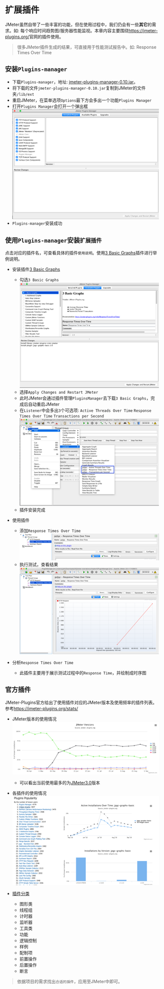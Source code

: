 # 扩展插件

JMeter虽然自带了一些丰富的功能，但在使用过程中，我们仍会有一些**其它**的需求。如: 每个响应时间趋势图/服务器性能监视。本章内容主要围绕<https://jmeter-plugins.org/>官网的插件使用。

> 很多JMeter插件生成的结果，可直接用于性能测试报告中。如: Response Times Over Time

## 安装`Plugins-manager`

- 下载`Plugins-manager`，地址: [jmeter-plugins-manager-0.10.jar](https://repo1.maven.org/maven2/kg/apc/jmeter-plugins-manager/0.10/jmeter-plugins-manager-0.10.jar)。
- 将下载的文件`jmeter-plugins-manager-0.10.jar`复制到JMeter的文件夹`/lib/ext`
- 重启JMeter，在菜单选项`Options`最下方会多出一个功能`Plugins Manager`
- 打开`Plugins Manager`会打开一个弹出框 ![](../img/PluginsManager.png)
- `Plugins-manager`安装成功

## 使用`Plugins-manager`安装`扩展插件`

点击对应的插件名，可查看具体的插件`使用说明`。使用[3 Basic Graphs](https://jmeter-plugins.org/wiki/ResponseTimesOverTime/)插件进行举例说明。

- 安装插件[3 Basic Graphs](https://jmeter-plugins.org/wiki/ResponseTimesOverTime/)

  - 勾选`3 Basic Graphs` ![](../img/PluginsManager-Sample1.png)
  - 选择`Apply Changes and Restart JMeter`
  - 此时JMeter会通过插件管理`PluginsManager`去下载`3 Basic Graphs`，完成后自动重启JMeter
  - 在`Listener`中会多出`3`个可选项: `Active Threads Over Time` `Response Times Over Time` `Transactions per Second` ![](../img/PluginsManager-Sample2.png)
  - 插件安装完成

- 使用插件

  - 添加`Response Times Over Time` ![](../img/PluginsManager-Sample3.png)
  - 执行测试，查看结果 ![](../img/PluginsManager-Sample4.png)

- 分析`Response Times Over Time`

  - 此插件主要用于展示测试过程中的`Response Time`，并绘制成时序图

## 官方插件

JMeter-Plugins官方给出了使用插件对应的JMeter版本及使用频率的插件列表。参考<https://jmeter-plugins.org/stats/>

- JMeter版本的使用情况 ![](../img/PluginsManager-Use.png)

  - 可以看出当前使用最多的为[JMeter3.0](http://jmeter.apache.org/changes.html)版本

- 各插件的使用情况 ![](../img/PluginsManager-Popularity.png)

- [插件分类](https://jmeter-plugins.org/wiki/Start/)

  - 图形类
  - 线程组
  - 计时器
  - 监听器
  - 工具类
  - 功能
  - 逻辑控制
  - 样例
  - 配制项
  - 前置操作
  - 后置操作
  - 断言

> 依据项目的需求找出`合适的插件`，应用至JMeter中即可。
